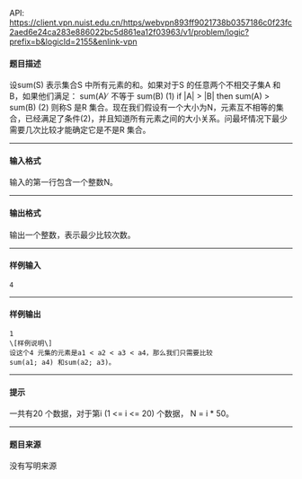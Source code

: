 API: https://client.vpn.nuist.edu.cn/https/webvpn893ff9021738b0357186c0f23fc2aed6e24ca283e886022bc5d861ea12f03963/v1/problem/logic?prefix=b&logicId=2155&enlink-vpn

#### 题目描述

设sum(S) 表示集合S 中所有元素的和。如果对于S 的任意两个不相交子集A 和B，如果他们满足： sum(A) ̸ 不等于 sum(B) (1) if |A| > |B| then sum(A) > sum(B) (2) 则称S 是R 集合。现在我们假设有一个大小为N，元素互不相等的集合，已经满足了条件(2)，并且知道所有元素之间的大小关系。问最坏情况下最少需要几次比较才能确定它是不是R 集合。

---

#### 输入格式

输入的第一行包含一个整数N。

---

#### 输出格式

输出一个整数，表示最少比较次数。

---

#### 样例输入
```
4
```

---

#### 样例输出
```
1
\[样例说明\]
设这个4 元集的元素是a1 < a2 < a3 < a4，那么我们只需要比较
sum(a1; a4) 和sum(a2; a3)。

```

---

#### 提示

一共有20 个数据，对于第i (1 <= i <= 20) 个数据， N = i \* 50。

---

#### 题目来源

没有写明来源